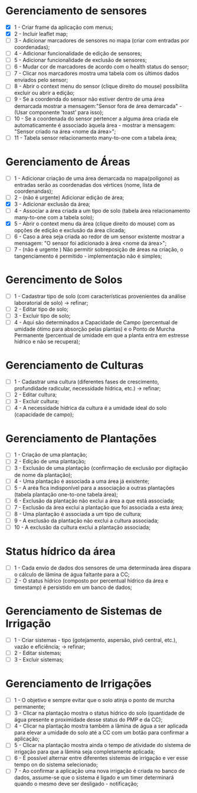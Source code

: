 # Gerenciamento de sensores

- [x] 1 - Criar frame da aplicação com menus;
- [x] 2 - Incluir leaflet map;
- [ ] 3 - Adicionar marcadores de sensores no mapa (criar com entradas por coordenadas);
- [ ] 4 - Adicionar funcionalidade de edição de sensores;
- [ ] 5 - Adicionar funcionalidade de exclusão de sensores;
- [ ] 6 - Mudar cor de marcadores de acordo com o health status do sensor;
- [ ] 7 - Clicar nos marcadores mostra uma tabela com os últimos dados enviados pelo sensor;
- [ ] 8 - Abrir o context menu do sensor (clique direito do mouse) possibilita excluir ou abrir a edição;
- [ ] 9 - Se a coordenda do sensor não estiver dentro de uma área demarcada mostrar a mensagem:"Sensor fora de área demarcada" - (Usar componente 'toast' para isso);
- [ ] 10 - Se a coordenada do sensor pertencer a alguma área criada ele automaticamente é associado àquela área - mostrar a mensagem: "Sensor <nome do sensor> criado na área <nome da área>";
- [ ] 11 - Tabela sensor relacionamento many-to-one com a tabela área;

# Gerenciamento de Áreas

- [ ] 1 - Adicionar criação de uma área demarcada no mapa(polígono) as entradas serão as coordenadas dos vértices (nome, lista de coordenandas);
- [ ] 2 - (não é urgente) Adicionar edição de área;
- [x] 3 - Adicionar exclusão da área;
- [ ] 4 - Associar a área criada a um tipo de solo (tabela área relacionamento many-to-one com a tabela solo);
- [x] 5 - Abrir o context menu da área (clique direito do mouse) com as opções de edição e exclusão da área clicada;
- [ ] 6 - Caso a área seja criada ao redor de um sensor existente mostrar a mensagem: "O sensor <nome do sensor> foi adicionado à área <nome da área>";
- [ ] 7 - (não é urgente ) Não permitir sobreposição de áreas na criação, o tangenciamento é permitido - implementação não é simples;

# Gerencimento de Solos

- [ ] 1 - Cadastrar tipo de solo (com características provenientes da análise laboratorial de solo) -> refinar;
- [ ] 2 - Editar tipo de solo;
- [ ] 3 - Excluir tipo de solo;
- [ ] 4 - Aqui são determinados a Capacidade de Campo (percentual de umidade ótimo para absorção pelas plantas) e o Ponto de Murcha Permanente (percentual de umidade em que a planta entra em estresse hídrico e não se recupera);

# Gerenciamento de Culturas

- [ ] 1 - Cadastrar uma cultura (diferentes fases de crescimento, profundidade radicular, necessidade hídrica, etc.) -> refinar;
- [ ] 2 - Editar cultura;
- [ ] 3 - Excluir cultura;
- [ ] 4 - A necessidade hídrica da cultura é a umidade ideal do solo (capacidade de campo);

# Gerenciamento de Plantações

- [ ] 1 - Criação de uma plantação;
- [ ] 2 - Edição de uma plantação;
- [ ] 3 - Exclusão de uma plantação (confirmação de exclusão por digitação de nome da plantação);
- [ ] 4 - Uma plantação é associada a uma área já existente;
- [ ] 5 - A aréa fica indisponível para a associação a outras plantações (tabela plantação one-to-one tabela área);
- [ ] 6 - Exclusão da plantação não exclui a área a que está associada;
- [ ] 7 - Exclusão da área exclui a plantação que foi associada a esta área;
- [ ] 8 - Uma plantação é associada a um tipo de cultura;
- [ ] 9 - A exclusão da plantação não exclui a cultura associada;
- [ ] 10 - A exclusão da cultura exclui a plantação associada;

# Status hídrico da área

- [ ] 1 - Cada envio de dados dos sensores de uma determinada àrea dispara o cálculo de lâmina de água faltante para a CC;
- [ ] 2 - O status hídrico (composto por percentual hídrico da área e timestamp) é persistido em um banco de dados;

# Gerenciamento de Sistemas de Irrigação

- [ ] 1 - Criar sistemas - tipo (gotejamento, aspersão, pivô central, etc.), vazão e eficiência; -> refinar;
- [ ] 2 - Editar sistemas;
- [ ] 3 - Excluir sistemas;

# Gerenciamento de Irrigações

- [ ] 1 - O objetivo e sempre evitar que o solo atinja o ponto de murcha permanente;
- [ ] 3 - Clicar na plantação mostra o status hídrico do solo (quantidade de água presente e proximidade desse status do PMP e da CC);
- [ ] 4 - Clicar na plantação mostra também a lâmina de água a ser aplicada para elevar a umidade do solo até a CC com um botão para confirmar a aplicação;
- [ ] 5 - Clicar na plantação mostra ainda o tempo de atividade do sistema de irrigação para que a lâmina seja completamente aplicada;
- [ ] 6 - É possível alternar entre diferentes sistemas de irrigação e ver esse tempo on do sistema selecionado;
- [ ] 7 - Ao confirmar a aplicação uma nova irrigação é criada no banco de dados, assume-se que o sistema é ligado e um timer determinará quando o mesmo deve ser desligado - notificação;
